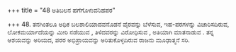 +++
title = "48 ಅತಿಬಲನ ಹಗೆಗೊಳುವನಿಹಪರ"

+++
48. ತನಗಿಂತಲೂ ಅಧಿಕ ಬಲಶಾಲಿಯಾದವನೊಡನೆ ವೈರವನ್ನು ಬೆಳೆಸುವ, ಇಹ-ಪರಗಳನ್ನು ವಿಚಾರಿಸದಿರುವ, ಲೋಕಮರ್ಯಾದೆಯನ್ನು ಮೀರಿ ನಡೆಯುವ , ತಿಳಿದವರನ್ನು ವಿರೋಧಿಸುವ , ಅತಿಯಾಗಿ ಮಾತನಾಡುವ . ತನ್ನ ಆಶಯವನ್ನು ಅರಿಯದ, ಪರರ ಅಭಿಪ್ರಾಯವನ್ನು ಅರಿತುಕೊಳ್ಳದಿರುವ ರಾಜನು ಮೂಢಾತ್ಮನೆ ಸರಿ.